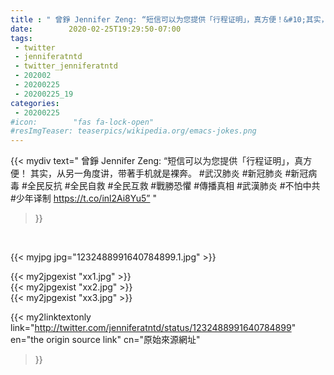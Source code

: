 ```yaml
---
title : " 曾錚 Jennifer Zeng: “短信可以为您提供「行程证明」，真方便！&#10;其实，从另一角度讲，带著手机就是裸奔。&#10; #武汉肺炎 #新冠肺炎 #新冠病毒  #全民反抗 #全民自救 #全民互救 #戰勝恐懼 #傳播真相 #武漢肺炎 #不怕中共 #少年译制 https://t.co/inl2Ai8Yu5”  "
date:        2020-02-25T19:29:50-07:00
tags:
 - twitter
 - jenniferatntd
 - twitter_jenniferatntd
 - 202002
 - 20200225
 - 20200225_19
categories:
 - 20200225
#icon:        "fas fa-lock-open"
#resImgTeaser: teaserpics/wikipedia.org/emacs-jokes.png
---
```


{{< mydiv text=" 曾錚 Jennifer Zeng: “短信可以为您提供「行程证明」，真方便！&#10;其实，从另一角度讲，带著手机就是裸奔。&#10; #武汉肺炎 #新冠肺炎 #新冠病毒  #全民反抗 #全民自救 #全民互救 #戰勝恐懼 #傳播真相 #武漢肺炎 #不怕中共 #少年译制 https://t.co/inl2Ai8Yu5”  "
>}}
<br>


 {{< myjpg jpg="1232488991640784899.1.jpg" >}}<br> 

{{< my2jpgexist "xx1.jpg" >}}<br>
{{< my2jpgexist "xx2.jpg" >}}<br>
{{< my2jpgexist "xx3.jpg" >}}<br>


{{< my2linktextonly link="http://twitter.com/jenniferatntd/status/1232488991640784899"
en="the origin source link" cn="原始來源網址"
>}}


<br>

